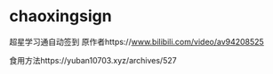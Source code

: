 # chaoxingsign
超星学习通自动签到
原作者https://www.bilibili.com/video/av94208525

食用方法https://yuban10703.xyz/archives/527
